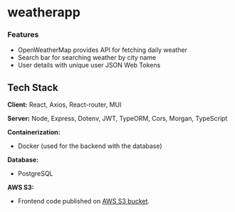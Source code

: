 # weatherapp
### Features

- OpenWeatherMap provides API for fetching daily weather
- Search bar for searching weather by city name
- User details with unique user JSON Web Tokens 
## Tech Stack

**Client:** React, Axios, React-router, MUI

**Server:** Node, Express, Dotenv, JWT, TypeORM, Cors, Morgan, TypeScript

**Containerization:**
- Docker (used for the backend with the database)
  
**Database:**
- PostgreSQL

**AWS S3:**
- Frontend code published on [AWS S3 bucket](http://weatherapp-laguagu.s3-website.eu-north-1.amazonaws.com/).
